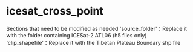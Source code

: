 # icesat_cross_point

Sections that need to be modified as needed
'source_folder'：Replace it with the folder containing ICESat-2 ATL06 (h5 files only)  
'clip_shapefile'：Replace it with the Tibetan Plateau Boundary shp file


